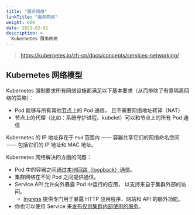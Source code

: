 ```yaml
---
title: "服务网络"
linkTitle: "服务网络"
weight: 600
date: 2021-02-01
description: >
  Kubernetes 服务网络
---
```


> https://kubernetes.io/zh-cn/docs/concepts/services-networking/

## Kubernetes 网络模型

Kubernetes 强制要求所有网络设施都满足以下基本要求（从而排除了有意隔离网络的策略）：

- Pod 能够与所有其他[节点](https://kubernetes.io/zh-cn/docs/concepts/architecture/nodes/)上的 Pod 通信， 且不需要网络地址转译（NAT）
- 节点上的代理（比如：系统守护进程、kubelet）可以和节点上的所有 Pod 通信

Kubernetes 的 IP 地址存在于 `Pod` 范围内 —— 容器共享它们的网络命名空间 —— 包括它们的 IP 地址和 MAC 地址。 

Kubernetes 网络解决四方面的问题：

- Pod 中的容器之间[通过本地回路（loopback）通信](https://kubernetes.io/zh-cn/docs/concepts/services-networking/dns-pod-service/)。
- 集群网络在不同 Pod 之间提供通信。
- Service API 允许向外暴露 Pod 中运行的应用， 以支持来自于集群外部的访问。
  - [Ingress](https://kubernetes.io/zh-cn/docs/concepts/services-networking/ingress/) 提供专门用于暴露 HTTP 应用程序、网站和 API 的额外功能。
- 你也可以使用 Service 来[发布仅供集群内部使用的服务](https://kubernetes.io/zh-cn/docs/concepts/services-networking/service-traffic-policy/)。

